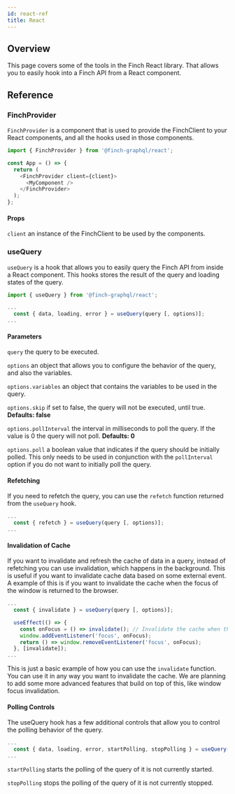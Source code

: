 ```yaml
---
id: react-ref
title: React
---
```


## Overview

This page covers some of the tools in the Finch React library. That allows you to easily hook into a Finch API from a React component.

## Reference

### FinchProvider

`FinchProvider` is a component that is used to provide the FinchClient to your React components, and all the hooks used in those components.

```typescript
import { FinchProvider } from '@finch-graphql/react';

const App = () => {
  return (
    <FinchProvider client={client}>
      <MyComponent />
    </FinchProvider>
  );
};
```

#### Props

`client` an instance of the FinchClient to be used by the components.

### useQuery

`useQuery` is a hook that allows you to easily query the Finch API from inside a React component. This hooks stores the result of the query and loading states of the query.

```typescript
import { useQuery } from '@finch-graphql/react';

...
  const { data, loading, error } = useQuery(query [, options)];
...
```

#### Parameters

`query` the query to be executed.

`options` an object that allows you to configure the behavior of the query, and also the variables.

`options.variables` an object that contains the variables to be used in the query.

`options.skip` if set to false, the query will not be executed, until true. **Defaults: false**

`options.pollInterval` the interval in milliseconds to poll the query. If the value is 0 the query will not poll. **Defaults: 0**

`options.poll` a boolean value that indicates if the query should be initially polled. This only needs to be used in conjunction with the `pollInterval` option if you do not want to initially poll the query.

#### Refetching

If you need to refetch the query, you can use the `refetch` function returned from the `useQuery` hook.

```typescript
...
  const { refetch } = useQuery(query [, options)];
...
```

#### Invalidation of Cache

If you want to invalidate and refresh the cache of data in a query, instead of refetching you can use invalidation, which happens in the background. This is useful if you want to invalidate cache data based on some external event. A example of this is if you want to invalidate the cache when the focus of the window is returned to the browser.

```typescript
...
  const { invalidate } = useQuery(query [, options)];

  useEffect(() => {
    const onFocus = () => invalidate(); // Invalidate the cache when the window is focused
    window.addEventListener('focus', onFocus);
    return () => window.removeEventListener('focus', onFocus);
  }, [invalidate]);
...
```

This is just a basic example of how you can use the `invalidate` function. You can use it in any way you want to invalidate the cache. We are planning to add some more advanced features that build on top of this, like window focus invalidation.

#### Polling Controls

The useQuery hook has a few additional controls that allow you to control the polling behavior of the query.

```typescript
...
  const { data, loading, error, startPolling, stopPolling } = useQuery(query [, options)];
...
```

`startPolling` starts the polling of the query of it is not currently started.

`stopPolling` stops the polling of the query of it is not currently stopped.
